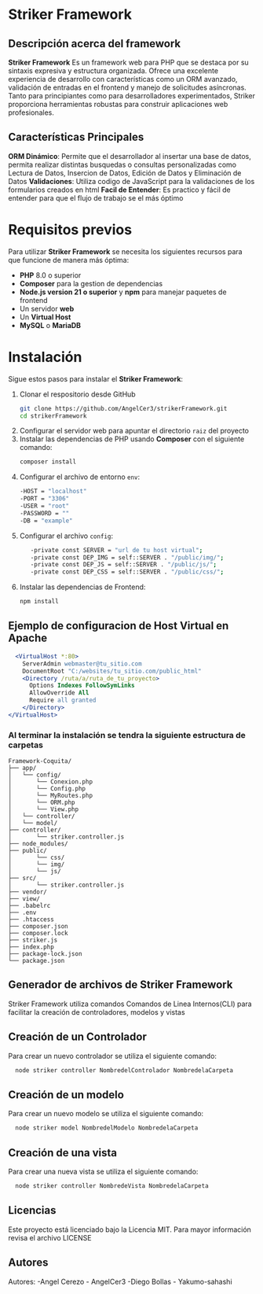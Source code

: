 # Striker Framework

## Descripción acerca del framework

**Striker Framework** 
Es un framework web para PHP que se destaca por su sintaxis expresiva y estructura organizada. 
Ofrece una excelente experiencia de desarrollo con características como un ORM avanzado, 
validación de entradas en el frontend y manejo de solicitudes asíncronas. 
Tanto para principiantes como para desarrolladores experimentados, 
Striker proporciona herramientas robustas para construir aplicaciones web profesionales.

## Características Principales
**ORM Dinámico**: Permite que el desarrollador al insertar una base de datos, permita realizar distintas busquedas o consultas personalizadas como Lectura de Datos, Insercion de Datos, Edición de Datos y Eliminación de Datos
**Validaciones**: Utiliza codigo de JavaScript para la validaciones de los formularios creados en html
**Facil de Entender**: Es practico y fácil de entender para que el flujo de trabajo se el más óptimo 

# Requisitos previos
Para utilizar **Striker Framework** se necesita los siguientes recursos para que funcione de manera más óptima:
- **PHP** 8.0 o superior
- **Composer** para la gestion de dependencias
- **Node.js version 21 o superior** y **npm** para manejar paquetes de frontend
- Un servidor **web**
- Un **Virtual Host**
- **MySQL** o **MariaDB**

# Instalación 

Sigue estos pasos para instalar el **Striker Framework**:


1. Clonar el respositorio desde GitHub
   ```sh
   git clone https://github.com/AngelCer3/strikerFramework.git
   cd strikerFramework
   ```
3. Configurar el servidor web para apuntar el directorio `raiz` del proyecto
4. Instalar las dependencias de PHP usando **Composer** con el siguiente comando:
   ```sh
   composer install
   ```
5. Configurar el archivo de entorno `env`:
   ```sh
   -HOST = "localhost"
   -PORT = "3306"
   -USER = "root"
   -PASSWORD = ""
   -DB = "example"
   ```
7. Configurar el archivo `config`:
   ```sh
      -private const SERVER = "url de tu host virtual";
      -private const DEP_IMG = self::SERVER . "/public/img/";
      -private const DEP_JS = self::SERVER . "/public/js/";
      -private const DEP_CSS = self::SERVER . "/public/css/";
   ```
9. Instalar las dependencias de Frontend:
    ```sh
    npm install
    ```

## Ejemplo de configuracion de Host Virtual en Apache
```apache
  <VirtualHost *:80>
    ServerAdmin webmaster@tu_sitio.com
    DocumentRoot "C:/websites/tu_sitio.com/public_html"
    <Directory /ruta/a/ruta_de_tu_proyecto>
      Options Indexes FollowSymLinks
      AllowOverride All
      Require all granted
    </Directory>
</VirtualHost>
```

### Al terminar la instalación se tendra la siguiente estructura de carpetas
```
Framework-Coquita/
├── app/
│   └── config/
│       └── Conexion.php
│       └── Config.php
│       └── MyRoutes.php
│       └── ORM.php
│       └── View.php
│   └── controller/  
│   └── model/
├── controller/
│       └── striker.controller.js
├── node_modules/
├── public/
│       └── css/
│       └── img/
│       └── js/
├── src/
│       └── striker.controller.js
├── vendor/
├── view/
├── .babelrc
├── .env
├── .htaccess
├── composer.json
├── composer.lock
├── striker.js
├── index.php
├── package-lock.json
└── package.json
```
## Generador de archivos de Striker Framework
Striker Framework utiliza comandos Comandos de Linea Internos(CLI) para facilitar la creación de controladores, modelos y vistas

## Creación de un Controlador
Para crear un nuevo controlador se utiliza el siguiente comando:
  ```sh
    node striker controller NombredelControlador NombredelaCarpeta
  ```
## Creación de un modelo
Para crear un nuevo modelo se utiliza el siguiente comando:
  ```sh
    node striker model NombredelModelo NombredelaCarpeta
  ```
## Creación de una vista
Para crear una nueva vista se utiliza el siguiente comando:
  ```sh
    node striker controller NombredeVista NombredelaCarpeta
  ```
## Licencias
Este proyecto está licenciado bajo la Licencia MIT. Para mayor información revisa el archivo LICENSE

## Autores
Autores:
-Angel Cerezo - AngelCer3
-Diego Bollas - Yakumo-sahashi

